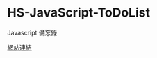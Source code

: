 # HS-JavaScript-ToDoList

<p>Javascript 備忘錄</p>

<p><a href="https://calvin-edoc.github.io/HS-JavaScript-ToDoList/" rel="nofollow">網站連結</a></p>
